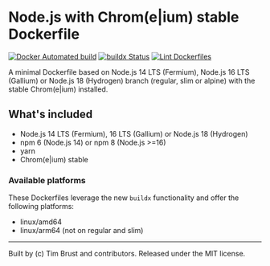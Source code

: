# Node.js with Chrom(e|ium) stable Dockerfile

[![Docker Automated build](https://img.shields.io/docker/automated/timbru31/node-chrome.svg)](https://hub.docker.com/r/timbru31/node-chrome/)
[![buildx Status](https://github.com/timbru31/docker-node-chrome/workflows/buildx/badge.svg)](https://github.com/timbru31/docker-node-chrome/actions?query=workflow%3Abuildx)
[![Lint Dockerfiles](https://github.com/timbru31/docker-node-chrome/workflows/Lint%20Dockerfiles/badge.svg)](https://github.com/timbru31/docker-node-chrome/actions?query=workflow%3A%22Lint+Dockerfiles%22)

A minimal Dockerfile based on Node.js 14 LTS (Fermium), Node.js 16 LTS (Gallium) or Node.js 18 (Hydrogen) branch (regular, slim or alpine) with the stable Chrom(e|ium) installed.

## What's included

- Node.js 14 LTS (Fermium), 16 LTS (Gallium) or Node.js 18 (Hydrogen)
- npm 6 (Node.js 14) or npm 8 (Node.js >=16)
- yarn
- Chrom(e|ium) stable

### Available platforms

These Dockerfiles leverage the new `buildx` functionality and offer the following platforms:

- linux/amd64
- linux/arm64 (not on regular and slim)

---

Built by (c) Tim Brust and contributors. Released under the MIT license.
